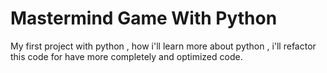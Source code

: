 # Mastermind Game With Python

My first project with python 
, how i'll learn more about python , i'll refactor this code for have more completely and optimized code.

